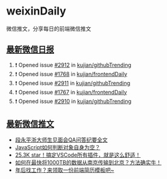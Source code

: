 # weixinDaily
微信推文，分享每日的前端微信推文

## [最新微信日报](https://github.com/kujian/weixinDaily/issues)

<!--START_SECTION:activity-->
1. ❗ Opened issue [#2912](https://github.com/kujian/githubTrending/issues/2912) in [kujian/githubTrending](https://github.com/kujian/githubTrending)
2. ❗ Opened issue [#1768](https://github.com/kujian/frontendDaily/issues/1768) in [kujian/frontendDaily](https://github.com/kujian/frontendDaily)
3. ❗ Opened issue [#2911](https://github.com/kujian/githubTrending/issues/2911) in [kujian/githubTrending](https://github.com/kujian/githubTrending)
4. ❗ Opened issue [#1767](https://github.com/kujian/frontendDaily/issues/1767) in [kujian/frontendDaily](https://github.com/kujian/frontendDaily)
5. ❗ Opened issue [#2910](https://github.com/kujian/githubTrending/issues/2910) in [kujian/githubTrending](https://github.com/kujian/githubTrending)
<!--END_SECTION:activity-->


## [最新微信推文](https://weixin.qdkfweb.cn/)

<!-- BLOG-POST-LIST:START -->
- [段永平浙大师生见面会QA问答纪要全文](https://weixin.qdkfweb.cn/61632.html)
- [JavaScript如何判断对象自身为空？](https://weixin.qdkfweb.cn/61623.html)
- [25.3K star！搞定VSCode所有插件，就是这么舒适！](https://weixin.qdkfweb.cn/61650.html)
- [如何在最快将1000TB的数据从南京传输到北京？方法确实牛！](https://weixin.qdkfweb.cn/61651.html)
- [年后找工作？来领取一份前端简历模板吧~](https://weixin.qdkfweb.cn/61622.html)
<!-- BLOG-POST-LIST:END -->
